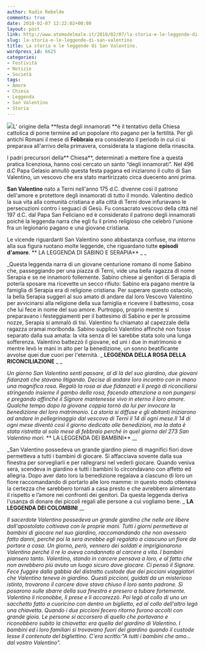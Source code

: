 ```yaml
---
author: Radio Rebelde
comments: true
date: 2010-02-07 12:22:02+00:00
layout: post
link: http://www.atomodelmale.it/2010/02/07/la-storia-e-le-leggende-di-san-valentino/
slug: la-storia-e-le-leggende-di-san-valentino
title: La storia e le leggende di San Valentino.
wordpress_id: 6625
categories:
- Festività
- Notizie
- Società
tags:
- Amore
- Chiesa
- Leggenda
- San Valentino
- Storia
---
```


[![](http://www.atomodelmale.it/wp-content/uploads/2010/02/San-Valentino-241x300.jpg)](http://www.atomodelmale.it/wp-content/uploads/2010/02/San-Valentino.jpg)L' origine della **festa degli innamorati **è il tentativo della Chiesa cattolica di porre termine ad un popolare rito pagano per la fertilità. Per gli antichi Romani il mese di **Febbraio** era considerato il periodo in cui ci si preparava all'arrivo della primavera, considerata la stagione della rinascita.

I padri precursori della** Chiesa**, determinati a mettere fine a questa pratica licenziosa, hanno così cercato un santo “degli innamorati”. Nel 496 d.C Papa Gelasio annullò questa festa pagana ed iniziarono il culto di San Valentino, un vescovo che era stato martirizzato circa duecento anni prima.

**San Valentino** nato a Terni nell'anno 175 d.C. divenne così il patrono dell'amore e protettore degli innamorati di tutto il mondo. Valentino dedicò la sua vita alla comunità cristiana e alla città di Terni dove infuriavano le persecuzioni contro i seguaci di Gesù. Fu consacrato vescovo della città nel 197 d.C. dal Papa San Feliciano ed  è considerato il patrono degli innamorati poiché la leggenda narra che egli fu il primo religioso che celebrò l'unione fra un legionario pagano e una giovane cristiana.
<!-- more -->



Le vicende riguardanti San Valentino sono abbastanza confuse, ma intorno alla sua figura ruotano molte leggende, che riguardano tutte **episodi d'amore**.
**
LA LEGGENDA DI SABINO E SERAPIA**
_ _

_Questa leggenda narra di un giovane centurione romano di nome Sabino che, passeggiando per una piazza di Terni, vide una bella ragazza di nome Serapia e se ne innamorò follemente. Sabino chiese ai genitori di Serapia di poterla sposare ma ricevette un secco rifiuto: Sabino era pagano mentre la famiglia di Serapia era di religione cristiana. Per superare questo ostacolo, la bella Serapia suggerì al suo amato di andare dal loro Vescovo Valentino per avvicinarsi alla religione della sua famiglia e ricevere il battesimo, cosa che lui fece in nome del suo amore. Purtroppo, proprio mentre si preparavano i festeggiamenti per il battesimo di Sabino e per le prossime nozze, Serapia si ammalò di tisi. Valentino fu chiamato al capezzale della ragazza oramai moribonda. Sabino supplicò Valentino affinché non fosse separato dalla sua amata: la vita senza di lei sarebbe stata solo una lunga sofferenza. Valentino battezzò il giovane, ed unì i due in matrimonio e mentre levò le mani in alto per la benedizione, un sonno beatificante avvolse quei due cuori per l'eternità.
_
**LEGGENDA DELLA ROSA DELLA RICONCILIAZIONE**
_ _

_Un giorno San Valentino sentì passare, al di là del suo giardino, due giovani fidanzati che stavano litigando. Decise di andare loro incontro con in mano una magnifica rosa. Regalò la rosa ai due fidanzati e li pregò di riconciliarsi stringendo insieme il gambo della rosa, facendo attenzione a non pungersi e pregando affinché il Signore mantenesse vivo in eterno il loro amore. Qualche tempo dopo la giovane coppia tornò da lui per invocare la benedizione del loro matrimonio. La storia si diffuse e gli abitanti iniziarono ad andare in pellegrinaggio dal vescovo di Terni il 14 di ogni mese.Il 14 di ogni mese diventò così il giorno dedicato alle benedizioni, ma la data è stata ristretta al solo mese di febbraio perché in quel giorno del 273 San Valentino morì._
**
LA LEGGENDA DEI BAMBINI**
__

_San Valentino possedeva un grande giardino pieno di magnifici fiori dove permetteva a tutti i bambini di giocare. Si affacciava sovente dalla sua finestra per sorvegliarli e per rallegrarsi nel vederli giocare. Quando veniva sera, scendeva in giardino e tutti i bambini lo circondavano con affetto ed allegria. Dopo aver dato loro la benedizione regalava a ciascuno di loro un fiore raccomandando di portarlo alle loro mamme: in questo modo otteneva la certezza che sarebbero tornati a casa presto e che avrebbero alimentato il rispetto e l’amore nei confronti dei genitori. Da questa leggenda deriva l'usanza di donare dei piccoli regali alle persone a cui vogliamo bene.
_
**LA LEGGENDA DEI COLOMBINI**
__

_Il sacerdote Valentino possedeva un grande giardino che nelle ore libere dall'apostolato coltivava con le proprie mani. Tutti i giorni permetteva ai bambini di giocare nel suo giardino, raccomandando che non avessero fatto danni, perché poi la sera avrebbe egli regalato a ciascuno un fiore da portare a casa. Un giorno, però, vennero dei soldati e imprigionarono Valentino perché il re lo aveva condannato al carcere a vita. I bambini piansero tanto. Valentino, stando in carcere pensava a loro, e al fatto che non avrebbero più avuto un luogo sicuro dove giocare. Ci pensò il Signore. Fece fuggire dalla gabbia del distratto custode due dei piccioni viaggiatori che Valentino teneva in giardino. Questi piccioni, guidati da un misterioso istinto, trovarono il carcere dove stava chiuso il loro santo padrone. Si posarono sulle sbarre della sua finestra e presero a tubare fortemente. Valentino li riconobbe, li prese e li accarezzò. Poi legò al collo di uno un sacchetto fatto a cuoricino con dentro un biglietto, ed al collo dell'altro legò una chiavetta. Quando i due piccioni fecero ritorno furono accolti con grande gioia. Le persone si accorsero di quello che portavano e riconobbero subito la chiavetta: era quella del giardino di Valentino. I bambini ed i loro familiari si trovavano fuori del giardino quando il custode lesse il contenuto del bigliettino. C'era scritto:"A tutti i bambini che amo…dal vostro Valentino"._
